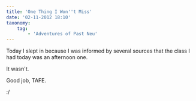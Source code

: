 ```yaml
---
title: 'One Thing I Won''t Miss'
date: '02-11-2012 18:10'
taxonomy:
    tag:
        - 'Adventures of Past Neu'
---
```


Today I slept in because I was informed by several sources that the class I had today was an afternoon one.

It wasn't.

Good job, TAFE.

:/
